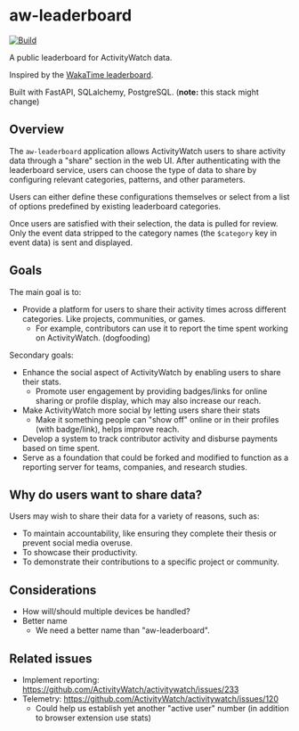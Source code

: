 aw-leaderboard
==============

[![Build](https://github.com/ActivityWatch/aw-leaderboard/actions/workflows/build.yml/badge.svg)](https://github.com/ActivityWatch/aw-leaderboard/actions/workflows/build.yml)

A public leaderboard for ActivityWatch data.

Inspired by the [WakaTime leaderboard](https://wakatime.com/leaders).

Built with FastAPI, SQLalchemy, PostgreSQL. (**note:** this stack might change)


## Overview

The `aw-leaderboard` application allows ActivityWatch users to share activity data through a "share" section in the web UI. After authenticating with the leaderboard service, users can choose the type of data to share by configuring relevant categories, patterns, and other parameters.

Users can either define these configurations themselves or select from a list of options predefined by existing leaderboard categories.

Once users are satisfied with their selection, the data is pulled for review. Only the event data stripped to the category names (the `$category` key in event data) is sent and displayed.


## Goals

The main goal is to:

 - Provide a platform for users to share their activity times across different categories. Like projects, communities, or games.
   - For example, contributors can use it to report the time spent working on ActivityWatch. (dogfooding)

Secondary goals:

 - Enhance the social aspect of ActivityWatch by enabling users to share their stats.
   - Promote user engagement by providing badges/links for online sharing or profile display, which may also increase our reach.
 - Make ActivityWatch more social by letting users share their stats
   - Make it something people can "show off" online or in their profiles (with badge/link), helps improve reach.
 - Develop a system to track contributor activity and disburse payments based on time spent.
 - Serve as a foundation that could be forked and modified to function as a reporting server for teams, companies, and research studies.


## Why do users want to share data?

Users may wish to share their data for a variety of reasons, such as:

- To maintain accountability, like ensuring they complete their thesis or prevent social media overuse.
- To showcase their productivity.
- To demonstrate their contributions to a specific project or community.


## Considerations

 - How will/should multiple devices be handled?
 - Better name
   - We need a better name than "aw-leaderboard".


## Related issues

 - Implement reporting: https://github.com/ActivityWatch/activitywatch/issues/233
 - Telemetry: https://github.com/ActivityWatch/activitywatch/issues/120
   - Could help us establish yet another "active user" number (in addition to browser extension use stats)
